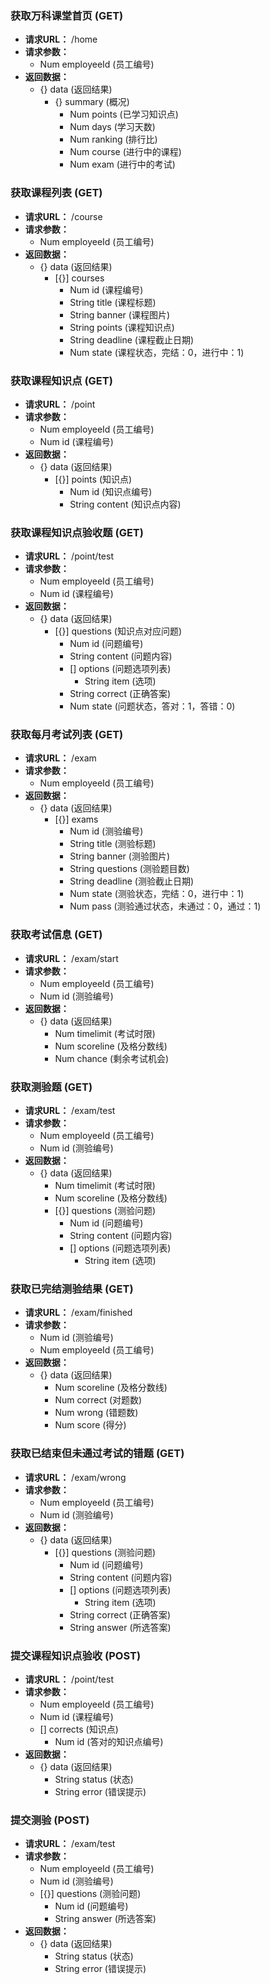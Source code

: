 ### 获取万科课堂首页 (GET)
- **请求URL：** /home
- **请求参数：** 
    - Num employeeId (员工编号)
- **返回数据：** 
    - {} data (返回结果)
        - {} summary (概况)
            - Num points (已学习知识点)
            - Num days (学习天数)
            - Num ranking (排行比)
            - Num course (进行中的课程)
            - Num exam (进行中的考试)

### 获取课程列表 (GET)
- **请求URL：** /course
- **请求参数：** 
    - Num employeeId (员工编号)
- **返回数据：** 
    - {} data (返回结果)
        - [{}] courses
            - Num id (课程编号)
            - String title (课程标题)
            - String banner (课程图片)
            - String points (课程知识点)
            - String deadline (课程截止日期)
            - Num state (课程状态，完结：0，进行中：1)

### 获取课程知识点 (GET)
- **请求URL：** /point
- **请求参数：** 
    - Num employeeId (员工编号)
    - Num id (课程编号)
- **返回数据：** 
    - {} data (返回结果)
        - [{}] points (知识点)
            - Num id (知识点编号)
            - String content (知识点内容)

### 获取课程知识点验收题 (GET)
- **请求URL：** /point/test
- **请求参数：** 
    - Num employeeId (员工编号)
    - Num id (课程编号)
- **返回数据：** 
    - {} data (返回结果)
        - [{}] questions (知识点对应问题)
            - Num id (问题编号)
            - String content (问题内容)
            - [] options (问题选项列表)
                - String item (选项)
            - String correct (正确答案)
            - Num state (问题状态，答对：1，答错：0)

### 获取每月考试列表 (GET)
- **请求URL：** /exam
- **请求参数：** 
    - Num employeeId (员工编号)
- **返回数据：** 
    - {} data (返回结果)
        - [{}] exams
            - Num id (测验编号)
            - String title (测验标题)
            - String banner (测验图片)
            - String questions (测验题目数)
            - String deadline (测验截止日期)
            - Num state (测验状态，完结：0，进行中：1)
            - Num pass (测验通过状态，未通过：0，通过：1)

### 获取考试信息 (GET)
- **请求URL：** /exam/start
- **请求参数：** 
    - Num employeeId (员工编号)
    - Num id (测验编号)
- **返回数据：** 
    - {} data (返回结果)
        - Num timelimit (考试时限)
        - Num scoreline (及格分数线)
        - Num chance (剩余考试机会)

### 获取测验题 (GET)
- **请求URL：** /exam/test
- **请求参数：** 
    - Num employeeId (员工编号)
    - Num id (测验编号)
- **返回数据：** 
    - {} data (返回结果)
        - Num timelimit (考试时限)
        - Num scoreline (及格分数线)
        - [{}] questions (测验问题)
            - Num id (问题编号)
            - String content (问题内容)
            - [] options (问题选项列表)
                - String item (选项)

### 获取已完结测验结果 (GET)
- **请求URL：** /exam/finished
- **请求参数：** 
    - Num id (测验编号)
    - Num employeeId (员工编号)
- **返回数据：** 
    - {} data (返回结果)
        - Num scoreline (及格分数线)
        - Num correct (对题数)
        - Num wrong (错题数)
        - Num score (得分)

### 获取已结束但未通过考试的错题 (GET)
- **请求URL：** /exam/wrong
- **请求参数：** 
    - Num employeeId (员工编号)
    - Num id (测验编号)
- **返回数据：** 
    - {} data (返回结果)
        - [{}] questions (测验问题)
            - Num id (问题编号)
            - String content (问题内容)
            - [] options (问题选项列表)
                - String item (选项)
            - String correct (正确答案)
            - String answer (所选答案)

### 提交课程知识点验收 (POST)
- **请求URL：** /point/test
- **请求参数：** 
    - Num employeeId (员工编号)
    - Num id (课程编号)
    - [] corrects (知识点)
        - Num id (答对的知识点编号)
- **返回数据：** 
    - {} data (返回结果)
        - String status (状态)
        - String error (错误提示)

### 提交测验 (POST)
- **请求URL：** /exam/test
- **请求参数：** 
    - Num employeeId (员工编号)
    - Num id (测验编号)
    - [{}] questions (测验问题)
        - Num id (问题编号)
        - String answer (所选答案)
- **返回数据：** 
    - {} data (返回结果)
        - String status (状态)
        - String error (错误提示)
